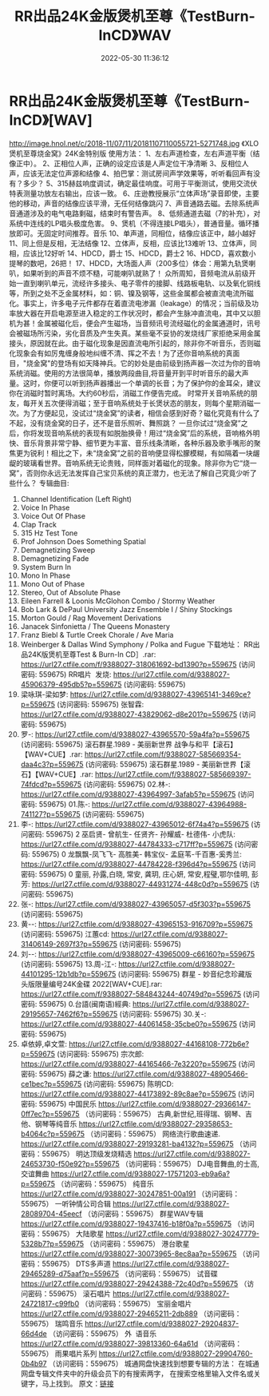 ﻿---
title: RR出品24K金版煲机至尊《TestBurn-InCD》WAV
date: 2022-05-30 11:36:12
categories: 试音碟、非卖品、发烧碟
tags: 外语音乐
---
# RR出品24K金版煲机至尊《TestBurn-InCD》[WAV]

http://image.hnol.net/c/2018-11/07/11/20181107110055721-5271748.jpg
《XLO煲机至尊烧金窝》24K金特别版
使用方法： 1、左右声道检查，左右声道平衡（结像正中）。
2、正相位人声，正确的设定应该是人声定位干净清晰
3、反相位人声，应该无法定位声源和结像
4、拍巴掌：测试房间声学效果等，听听看回声有没有？多少？
5、315赫兹响度调试，确定最佳响度。可用于平衡测试，使用交流伏特表测量功放左右输出，应该一致。
6、庄逊教授展示“立体声场”录音即使，主要他的移动，声音的结像应该平滑，无任何结像跳闪
7、声音通路去磁。去除系统声音通道涉及的电气电路剩磁，结束时有警告声。
8、低频通道去磁（7的补充），对系统中连线的LP唱头极度危害。
9、煲机（不得连接LP唱头），普通音量。循环播放即可。无固定时间推荐。音乐
10、单声道，同相位，结像应该正中，越小越好
11、同上但是反相，无法结像
12、立体声，反相，应该比13难听
13、立体声，同相，应该比12好听
14、HDCD，爵士
15、HDCD，爵士2
16、HDCD，喜欢数小提琴的数吧，26把！
17、HDCD，大场面人声（200多位）体会：用第九轨煲喇叭，如果听到的声音不烦不糙，可能喇叭就熟了！
众所周知，音频电流从前级开始一直到喇叭单元，流经许多接头、电子零件的接脚、线路板电轨、以及氧化铜线等，所到之处不乏金属材料，如：铜、镍及钢等，这些金属都会被直流电流所磁化。事实上，许多电子元件都存在着直流电渗漏（leakage）的情况；当前级及功率放大器在开启电源至进入稳定的工作状况时，都会产生脉冲直流电，其中又以胆机为甚！金属被磁化后，便会产生磁场，当音频讯号流经磁化的金属通道时，讯号会被磁场所污染，劣化音质及产生失真。某些毫不妥协的发烧线厂家拒绝采用金属接头，原因就在此。由于磁化现象是因直流电所引起的，除非你不听音乐，否则磁化现象会有如厉鬼缠身般地纠缠不清、挥之不去！为了还你音响系统的真面目，"烧金窝"的登场有如天降神兵。它的妙处是由前级到扬声器一次过为你的音响系统消磁。使用的方法很简单，播放两段曲目,将音量开到平时听音乐的最大声量。这时，你便可以听到扬声器播出一个单调的长音；为了保护你的金耳朵，建议你在消磁时暂时离场。大约60秒后，消磁工作便告完成。
时常开关音响系统的朋友，每开关五次便得消磁；至于音响系统处于长煲状态的朋友，则每个星期消磁一次。为了方便起见，没试过“烧金窝”的读者，相信会感到好奇？磁化究竟有什么了不起，没有烧金窝的日子，还不是音乐照听、舞照跳？
一旦你试过“烧金窝”之后，你将发现音响系统的表现有如脱胎换骨！用过“烧金窝”后的系统，音响格外明快、音乐背景非常宁静、细节更为丰富、音乐线条清晰，各种乐器及歌手嘴形的聚焦更为锐利！相比之下，未“烧金窝”之前的音响便显得松朦模糊，有如隔着一块龌龊的玻璃看世界。音响系统无论贵贱，同样面对着磁化的现象。除非你为它“烧一窝”，否则你永远无法发挥自己宝贝系统的真正潜力，也无法了解自己究竟少听了些什么？
专辑曲目:
01. Channel Identification (Left Right)
02. Voice In Phase
03. Voice Out Of Phase
04. Clap Track
05. 315 Hz Test Tone
06. Prof Johnson Does Something Spatial
07. Demagnetizing Sweep
08. Demagnetizing Fade
09. System Burn In
10. Mono In Phase
11. Mono Out of Phase
12. Stereo, Out of Absolute Phase
13. Eileen Farrell & Loonis McGlohon Combo / Stormy
Weather
14. Bob Lark & DePaul University Jazz Ensemble I / Shiny
Stockings
15. Morton Gould / Rag Movement Derivations
16. Janacek Sinfonietta / The Queens Monastery
17. Franz Biebl & Turtle Creek Chorale / Ave Maria
18. Weinberger & Dallas Wind Symphony / Polka and
Fugue
下载地址：
RR出品24K版煲机至尊Test & Burn-In CD］.rar: https://url27.ctfile.com/f/9388027-318061692-bd1390?p=559675
(访问密码: 559675)
RR唱片  发烧: https://url27.ctfile.com/d/9388027-45906379-495db5?p=559675
(访问密码: 559675)
12. 梁咏琪-梁如梦:
https://url27.ctfile.com/d/9388027-43965141-3469ce?p=559675
(访问密码: 559675)
张智霖: https://url27.ctfile.com/d/9388027-43829062-d8e201?p=559675
(访问密码: 559675)
21. 罗-: https://url27.ctfile.com/d/9388027-43965570-59a4fa?p=559675
(访问密码: 559675)
滚石群星.1989 - 美丽新世界 战争与和平【滚石】【WAV+CUE】.rar: https://url27.ctfile.com/f/9388027-585669354-daa4c3?p=559675
(访问密码: 559675)
滚石群星.1989 - 美丽新世界【滚石】【WAV+CUE】.rar: https://url27.ctfile.com/f/9388027-585669397-74fdcd?p=559675
(访问密码: 559675)
02.林-: https://url27.ctfile.com/d/9388027-43964997-3afab5?p=559675
(访问密码: 559675)
01.陈-:
https://url27.ctfile.com/d/9388027-43964988-741127?p=559675
(访问密码: 559675)
05. 李-: https://url27.ctfile.com/d/9388027-43965012-6f74a4?p=559675
(访问密码: 559675)
2 巫启贤- 曾航生- 任贤齐- 孙耀威- 杜德伟- 小虎队: https://url27.ctfile.com/d/9388027-44784333-c717ff?p=559675
(访问密码: 559675)
0 龙飘飘-凤飞飞- 高胜美- 韩宝仪- 孟庭苇-千百惠-奚秀兰: https://url27.ctfile.com/d/9388027-44784228-f396d4?p=559675
(访问密码: 559675)
0 童丽, 孙露,白晓, 常安, 龚玥, 庄心妍, 常安,程璧,鄂尔佳明, 彭芳: https://url27.ctfile.com/d/9388027-44931274-448c0d?p=559675
(访问密码: 559675)
03. 张-: https://url27.ctfile.com/d/9388027-43965057-d5f303?p=559675
(访问密码: 559675)
15. 黄--: https://url27.ctfile.com/d/9388027-43965153-916709?p=559675
(访问密码: 559675)
江蕙cd: https://url27.ctfile.com/d/9388027-31406149-2697f3?p=559675
(访问密码: 559675)
04. 刘--: https://url27.ctfile.com/d/9388027-43965009-c66160?p=559675
(访问密码: 559675)
13.周-江-:
https://url27.ctfile.com/d/9388027-44101295-12b1db?p=559675
(访问密码: 559675)
群星 - 妙音纪念珍藏版 头版限量编号24K金碟 2022[WAV+CUE].rar:
https://url27.ctfile.com/f/9388027-584843244-40749d?p=559675
(访问密码: 559675)
0.台語(闽南语)經典: https://url27.ctfile.com/d/9388027-29195657-7462f6?p=559675
(访问密码: 559675)
30.关-: https://url27.ctfile.com/d/9388027-44061458-35cbe0?p=559675
(访问密码: 559675)
34. 卓依婷,卓文萱: https://url27.ctfile.com/d/9388027-44168108-772b6e?p=559675
(访问密码: 559675)
宗次郎: https://url27.ctfile.com/d/9388027-44165466-7e3220?p=559675
(访问密码: 559675)
薛之谦: https://url27.ctfile.com/d/9388027-48905466-ce1bec?p=559675
(访问密码: 559675)
陈明CD: https://url27.ctfile.com/d/9388027-44173892-89c8ae?p=559675
(访问密码: 559675)
中国民乐
https://url27.ctfile.com/d/9388027-29366147-0ff7ec?p=559675
（访问密码：559675）
古典,新世纪,班得瑞、钢琴、吉他、钢琴等纯音乐
https://url27.ctfile.com/d/9388027-29358653-b4064c?p=559675
（访问密码：559675）
网络流行歌曲速递.
https://url27.ctfile.com/d/9388027-29193281-ba4132?p=559675
（访问密码：559675）
明达顶级发烧精选
https://url27.ctfile.com/d/9388027-24653730-f50e92?p=559675
（访问密码：559675）
DJ电音舞曲,的士高, 交谊舞曲
https://url27.ctfile.com/d/9388027-17571203-eb9a6a?p=559675
（访问密码：559675）
纯音乐
https://url27.ctfile.com/d/9388027-30247851-00a191
（访问密码：559675）
一听钟情公司合辑
https://url27.ctfile.com/d/9388027-28089704-45eecf
（访问密码：559675）
群星WAV专辑
https://url27.ctfile.com/d/9388027-19437416-b18f0a?p=559675
（访问密码：559675）
大陆歌星
https://url27.ctfile.com/d/9388027-30247779-5328b7?p=559675
（访问密码：559675）
港台歌星
https://url27.ctfile.com/d/9388027-30073965-8ec8aa?p=559675
（访问密码：559675）
DTS多声道
https://url27.ctfile.com/d/9388027-29465289-d75aaf?p=559675
（访问密码：559675）
试音碟
https://url27.ctfile.com/d/9388027-29424388-72c40d?p=559675
（访问密码：559675）
滚石唱片
https://url27.ctfile.com/d/9388027-24721817-c99fb0
（访问密码：559675）
宝丽金唱片
https://url27.ctfile.com/d/9388027-29465211-2db889
（访问密码：559675）
瑞鸣音乐
https://url27.ctfile.com/d/9388027-29204837-66d4de
（访问密码：559675）
外  语音乐
https://url27.ctfile.com/d/9388027-39813360-64a61d
（访问密码：559675）
雨果唱片系列
https://url27.ctfile.com/d/9388027-29904760-0b4b97
（访问密码：559675）
城通网盘快速找到想要专辑的方法：
在城通网盘专辑文件夹中的升级会员下的有搜索两字，
在搜索空格里输入文件名或关键字，马上找到。
原文：[链接](https://blog.sina.com.cn/s/blog_1647c7e7601030xj3.html)